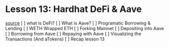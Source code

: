 
# Lesson 13: Hardhat DeFi & Aave
[source](https://www.youtube.com/watch?v=gyMwXuJrbJQ&t=43200s)
[ ] what is DeFi?
[ ] What is Aave?
[ ] Programatic Borrowing & Lending
[ ] WETH Wrapped ETH
[ ] Forking Mainnet
[ ] Depositing into Aave
[ ] Borrowing from Aave
[ ] Repaying with Aave
[ ] Visualizing the Transactions (And aTokens)
[ ] Recap lesson 13